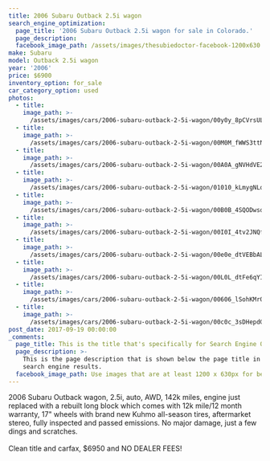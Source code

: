```yaml
---
title: 2006 Subaru Outback 2.5i wagon
search_engine_optimization:
  page_title: '2006 Subaru Outback 2.5i wagon for sale in Colorado.'
  page_description:
  facebook_image_path: /assets/images/thesubiedoctor-facebook-1200x630.png
make: Subaru
model: Outback 2.5i wagon
year: '2006'
price: $6900
inventory_option: for_sale
car_category_option: used
photos:
  - title:
    image_path: >-
      /assets/images/cars/2006-subaru-outback-2-5i-wagon/00y0y_8pCVrsULfZ6_1200x900.jpg
  - title:
    image_path: >-
      /assets/images/cars/2006-subaru-outback-2-5i-wagon/00M0M_fWWS3ttNkGY_1200x900.jpg
  - title:
    image_path: >-
      /assets/images/cars/2006-subaru-outback-2-5i-wagon/00A0A_gNVHdVE2T5a_1200x900.jpg
  - title:
    image_path: >-
      /assets/images/cars/2006-subaru-outback-2-5i-wagon/01010_kLmygNLqB6r_1200x900.jpg
  - title:
    image_path: >-
      /assets/images/cars/2006-subaru-outback-2-5i-wagon/00B0B_4SQODwsqwMS_1200x900.jpg
  - title:
    image_path: >-
      /assets/images/cars/2006-subaru-outback-2-5i-wagon/00I0I_4tv2JNQfjpH_1200x900.jpg
  - title:
    image_path: >-
      /assets/images/cars/2006-subaru-outback-2-5i-wagon/00e0e_dtVEBbALa85_1200x900.jpg
  - title:
    image_path: >-
      /assets/images/cars/2006-subaru-outback-2-5i-wagon/00L0L_dtFe6qYIOuZ_1200x900.jpg
  - title:
    image_path: >-
      /assets/images/cars/2006-subaru-outback-2-5i-wagon/00606_lSohKMr0tVT_1200x900.jpg
  - title:
    image_path: >-
      /assets/images/cars/2006-subaru-outback-2-5i-wagon/00c0c_3sDHepdGx51_1200x900.jpg
post_date: 2017-09-19 00:00:00
_comments:
  page_title: This is the title that's specifically for Search Engine Optimization.
  page_description: >-
    This is the page description that is shown below the page title in the
    search engine results.
  facebook_image_path: Use images that are at least 1200 x 630px for best results or a minimum of at least 600 x 315px. 
---
```



2006 Subaru Outback wagon, 2.5i, auto, AWD, 142k miles, engine just replaced with a rebuilt long block which comes with 12k mile/12 month warranty, 17" wheels with brand new Kuhmo all-season tires, aftermarket stereo, fully inspected and passed emissions. No major damage, just a few dings and scratches.<br><br>Clean title and carfax, $6950 and NO DEALER FEES!